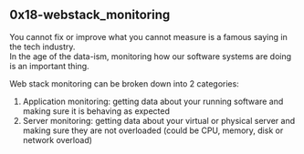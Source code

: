 ## 0x18-webstack_monitoring  
You cannot fix or improve what you cannot measure is a famous saying in the tech industry.  
In the age of the data-ism, monitoring how our software systems are doing is an important thing.  

Web stack monitoring can be broken down into 2 categories:  

1. Application monitoring: getting data about your running software and making sure it is behaving as expected  
2. Server monitoring: getting data about your virtual or physical server and making sure they are not overloaded (could be CPU, memory, disk or network overload)  

